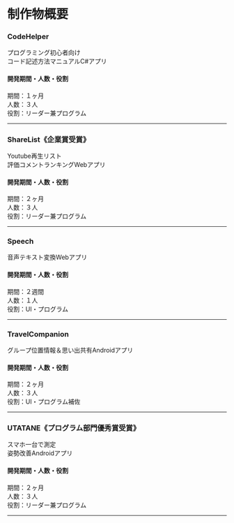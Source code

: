 # 制作物概要
### CodeHelper
プログラミング初心者向け<br>
コード記述方法マニュアルC#アプリ

#### 開発期間・人数・役割
期間：１ヶ月<br>
人数：３人<br>
役割：リーダー兼プログラム

- - -

### ShareList《企業賞受賞》
Youtube再生リスト<br>
評価コメントランキングWebアプリ

#### 開発期間・人数・役割
期間：２ヶ月<br>
人数：３人<br>
役割：リーダー兼プログラム

- - -

### Speech
音声テキスト変換Webアプリ

#### 開発期間・人数・役割
期間：２週間<br>
人数：１人<br>
役割：UI・プログラム

- - -

### TravelCompanion
グループ位置情報＆思い出共有Androidアプリ

#### 開発期間・人数・役割
期間：２ヶ月<br>
人数：３人<br>
役割：UI・プログラム補佐

- - -

### UTATANE《プログラム部門優秀賞受賞》
スマホ一台で測定<bR>
姿勢改善Androidアプリ

#### 開発期間・人数・役割
期間：２ヶ月<br>
人数：３人<br>
役割：リーダー兼プログラム

- - -

